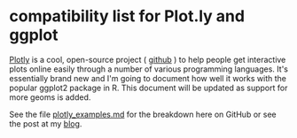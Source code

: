# compatibility list for Plot.ly and ggplot
[Plotly](http://www.plot.ly) is a cool, open-source project  ( [github](https://github.com/plotly) ) to help people get interactive plots online easily through a number of various programming languages. It's essentially brand new and I'm going to document how well it works with the popular ggplot2 package in R. This document will be updated as support for more geoms is added.

See the file [plotly_examples.md](https://github.com/xysmas/plot.ly-ggplot-geoms/blob/master/plotly_examples.md) for the breakdown here on GitHub or see the post at my [blog](http://aarongonzales.net/2014/04/plotly-and-ggpplot-compatibility/).
